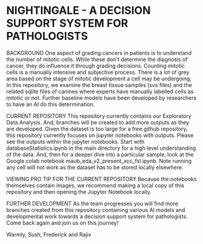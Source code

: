 # NIGHTINGALE - A DECISION SUPPORT SYSTEM FOR PATHOLOGISTS
BACKGROUND
One aspect of grading cancers in patients is to understand the number of mitotic cells. While these don't determine the diagnosis of cancer, they do influence it through grading decisions. 
Counting mitotic cells is a manually intensive and subjective process. There is a lot of grey area based on the stage of mitotic development a cell may be undergoing.
In this repository, we examine the breast tissue samples (svs files) and the related sqlite files of canines where experts have manually labelled cells as mitotic or not. Further baseline models have been developed by researchers to have an AI do this determination.

CURRENT REPOSITORY
This repository currently contains our Exploratory Data Analysis. And, branches will be created to add more outputs as they are developed.
Given the dataset is too large for a free github repository, this repository currently focuses on jupyter notebooks with outputs.
Please see the outputs within the jupyter notebooks.
Start with databaseStatistics.ipynb in the main directory for a high level understanding of the data. And, then for a deeper dive into a particular sample, look at the Google colab notebook maub_eda_v2_present_xcc_fsl.ipynb.
Note running any cell will not work as the dataset has to be stored locally elsewhere.

VIEWING PRO TIP FOR THE CURRENT REPOSITORY
Because the notebooks themselves contain images, we recommend making a local copy of this repository and then opening the Jupyter Notebook locally.

FURTHER DEVELOPMENT
As the team progresses you will find more branches created from this repository containing various AI models and developmental work towards a decision support system for pathologists. Come back again and join us on this journey!

Warmly,
Sush, Frederick and Rajiv
